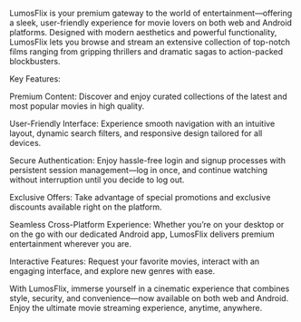 LumosFlix is your premium gateway to the world of entertainment—offering a sleek, user-friendly experience for movie lovers on both web and Android platforms. Designed with modern aesthetics and powerful functionality, LumosFlix lets you browse and stream an extensive collection of top-notch films ranging from gripping thrillers and dramatic sagas to action-packed blockbusters.

Key Features:

Premium Content: Discover and enjoy curated collections of the latest and most popular movies in high quality.

User-Friendly Interface: Experience smooth navigation with an intuitive layout, dynamic search filters, and responsive design tailored for all devices.

Secure Authentication: Enjoy hassle-free login and signup processes with persistent session management—log in once, and continue watching without interruption until you decide to log out.

Exclusive Offers: Take advantage of special promotions and exclusive discounts available right on the platform.

Seamless Cross-Platform Experience: Whether you’re on your desktop or on the go with our dedicated Android app, LumosFlix delivers premium entertainment wherever you are.

Interactive Features: Request your favorite movies, interact with an engaging interface, and explore new genres with ease.


With LumosFlix, immerse yourself in a cinematic experience that combines style, security, and convenience—now available on both web and Android. Enjoy the ultimate movie streaming experience, anytime, anywhere.

